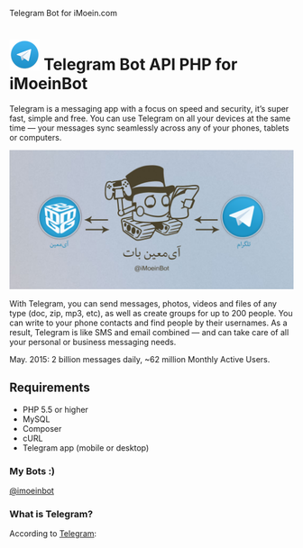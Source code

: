 Telegram Bot for iMoein.com

# ![telegram](img/telegram.png) Telegram Bot API PHP for iMoeinBot
>

Telegram is a messaging app with a focus on speed and security, it’s super fast, simple and free. You can use Telegram on all your devices at the same time — your messages sync seamlessly across any of your phones, tablets or computers.

![telegram](img/imoeinbotheader.png)

With Telegram, you can send messages, photos, videos and files of any type (doc, zip, mp3, etc), as well as create groups for up to 200 people. You can write to your phone contacts and find people by their usernames. As a result, Telegram is like SMS and email combined — and can take care of all your personal or business messaging needs.

May. 2015: 2 billion messages daily, ~62 million Monthly Active Users.

## Requirements

- PHP 5.5 or higher
- MySQL
- Composer
- cURL
- Telegram app (mobile or desktop)

### My Bots :)

[@imoeinbot](https://telegram.me/imoeinbot)


### What is Telegram?
According to [Telegram](https://www.telegram.org/):
